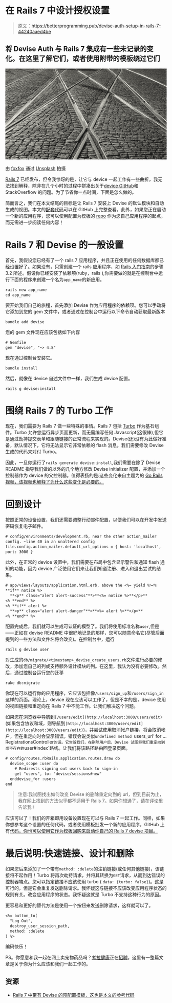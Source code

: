 # 在 Rails 7 中设计授权设置

> 原文：<https://betterprogramming.pub/devise-auth-setup-in-rails-7-44240aaed4be>

## 将 Devise Auth 与 Rails 7 集成有一些未记录的变化。在这里了解它们，或者使用附带的模板绕过它们

![](img/47f880c5bc0f1ccea2050ca1a628fbe2.png)

由 [foxfox](https://unsplash.com/photos/f6j5Dol1H_I) 通过 [Unsplash](https://unsplash.com/s/photos/rails) 拍摄

[Rails 7](https://rubyonrails.org/2021/12/15/Rails-7-fulfilling-a-vision) 已经发布，但令我惊讶的是，让它与 device 一起工作有一些曲折，我无法找到解释，除非在几个小时的过程中拼凑出关于[device GitHub](https://github.com/heartcombo/devise)和 StackOverflow 的问题。为了节省你一点时间，下面是怎么做的。

简而言之，我们在本文结尾的目标是让 Rails 7 安装上 Devise 的默认模块和自动生成的视图。本文的[配套代码](https://github.com/ManickYoj/rails7-devise-demo)可以在 GitHub 上完整查看。此外，如果您正在启动一个新的应用程序，您可以使用配置为模板的 [repo](https://github.com/ManickYoj/rails7-devise-template) 作为您自己应用程序的起点，而无需进一步阅读任何内容！

# Rails 7 和 Devise 的一般设置

首先，我假设您已经有了一个 rails 7 应用程序，并且正在使用的任何数据库都已经设置好了。如果没有，只需创建一个 rails 应用程序，如 [Rails 入门指南](https://guides.rubyonrails.org/getting_started.html)的步骤 3.2 所述。假设你已经安装了依赖项(ruby，rails ),你需要做的就是在控制台中运行下面的程序来创建一个名为`app_name`的新应用。

```
rails new app_name
cd app_name
```

要开始我们自己的旅程，首先添加 Devise 作为应用程序的依赖项。您可以手动将它添加到您的 gem 文件中，或者通过在控制台中运行以下命令自动获取最新版本

```
bundle add devise
```

您的 gem 文件现在应该包括如下内容

```
# Gemfile
gem "devise", "~> 4.8"
```

现在通过控制台安装它。

```
bundle install
```

然后，就像在 device 自述文件中一样，我们生成 device 配置。

```
rails g devise:install
```

# 围绕 Rails 7 的 Turbo 工作

现在，我们需要为 Rails 7 做一些特殊的事情。Rails 7 包括 [Turbo](https://github.com/hotwired/turbo-rails) 作为基石组件。Turbo 允许您运行异步页面更新，而无需编写任何 Javascript(这很棒),但它是通过劫持提交表单和跟随链接的正常流程来实现的。Devise(还)没有为此做好准备，默认情况下，它将无法显示它非常依赖的 flash 消息。我们需要修改 Devise 生成的代码来对付 Turbo。

因此，一旦你运行了`rails generate devise:install`,我们需要在除了 Devise README 指导我们做的以外的几个地方修改 Devise initializer 配置，并添加一个控制器作为 device 的父控制器。值得表扬的是:这些变化来自主题为的 [Go Rails 视频，该视频也解释了为什么这些变化是必要的。](https://gorails.com/episodes/devise-hotwire-turbo)

# 回到设计

按照正常的设备设置，我们还需要调整行动邮件配置，以便我们可以在开发中发送密码恢复电子邮件。

```
# config/environments/development.rb, near the other action_mailer config. ~line 40 in an unaltered config file.config.action_mailer.default_url_options = { host: 'localhost', port: 3000 }
```

此外，在正常的 device 设置中，我们需要在布局中包含显示警告和通知 flash 通知的功能，因为 device 广泛使用它们来让我们知道注册、进入和退出尝试的结果。

```
# app/views/layouts/application.html.erb, above the <%= yield %><% **if** notice %>
  **<p** class="alert alert-success"**>**<%= notice %>**</p>**
<% **end** %>
<% **if** alert %>
  **<p** class="alert alert-danger"**>**<%= alert %>**</p>**
<% **end** %>
```

配置完成后，我们就可以生成可认证的模型了。我们将使用标准名称`user`,但是——正如在 devise README 中很好地记录的那样，您可以随意命名它(尽管后面提到的一些方法和文件名将会改变)。在控制台中，运行

```
rails g devise user
```

对生成的`db/migrate/<timestamp>_devise_create_users.rb`文件进行必要的修改，添加您自己的列或支持额外设计模块的列。在这里，我认为没有必要修改。然后，通过控制台运行您的迁移

```
rake db:migrate
```

你现在可以运行你的应用程序，它应该包括像`/users/sign_up`和`/users/sign_in`这样的页面。理论上，device 现在应该可以工作了，但是不幸的是，device 使用的视图链接和重定向在 Rails 7 中不能工作。让我们解决这个问题。

如果您在浏览器中导航到`[/users/edit](http://localhost:3000/users/edit)`(如果包含协议和域，则导航到`[http://localhost:3000/users/edit](http://localhost:3000/users/edit)`)，并尝试使用取消帐户链接，将会取消帐户，但在重定向时会显示错误。错误会说类似`undefined method `users_url’ for … RegistrationsController`的话。它告诉我们，在删除用户后，Devise 试图将我们重定向到尚不存在的`user#index`路线。让我们将该路径路由回登录页面。

```
# config/routes.rbRails.application.routes.draw do
  devise_scope :user do
    # Redirests signing out users back to sign-in
    get "users", to: "devise/sessions#new"
  enddevise_for :users
end
```

> 注意:我试图找出如何改变 Devise 的删除重定向到的 url，但到目前为止，我在网上找到的方法似乎都不适用于 Rails 7。如果你想通了，请在评论里告诉我！

应该可以了！我们的开箱即用设备设置现在可以与 Rails 7 一起工作。同样，如果你想参考这个设置的任何代码，或者使用模板批发一个新的应用程序，GitHub 上有[代码，你也可以使用它作为模板回购来启动你自己的 Rails 7 devise 项目。](https://github.com/ManickYoj/rails7-devise-template)

# 最后说明:快速链接、设计和删除

如果您后来添加了一个带有`method: :delete`的注销链接(或任何其他链接)，该链接将不起作用！Turbo 将再次劫持请求，并将其转换为`GET`请求，从而到达错误的控制器端点。您可以指定链接不应该使用 turbo ( `data: {turbo: false}`)。这是可行的，但是它会重复发送删除请求。我怀疑这与链接不应该改变应用程序状态的规则有关。改变应用程序的状态。我怀疑这就是 Turbo 不支持这种行为的原因。

更容易和更好的替代方法是使用一个按钮来发送删除请求，这样就可以了。

```
<%= button_to(
  "Log Out",
  destroy_user_session_path,
  method: :delete
) %>
```

编码快乐！

PS。你愿意和我一起在网上卖宠物药品吗？[考拉健康](https://www.koala.health/)正在[招聘](https://jobs.lever.co/koalahealth)。这里有一整篇文章是关于你为什么应该和我们一起工作的。

## **资源**

*   [Rails 7 中带有 Devise 的预配置模板，这也是本文的参考代码](https://github.com/ManickYoj/rails7-devise-template)